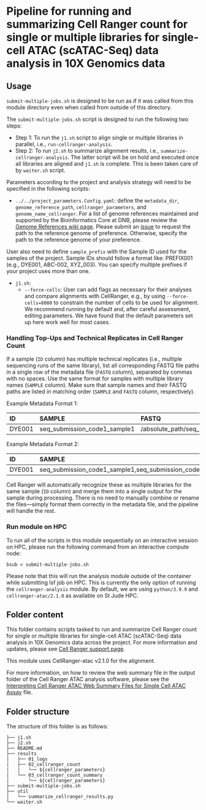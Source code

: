 # Pipeline for running and summarizing Cell Ranger count for single or multiple libraries for single-cell ATAC (scATAC-Seq) data analysis in 10X Genomics data

## Usage

`submit-multiple-jobs.sh` is designed to be run as if it was called from this module directory even when called from outside of this directory.

The `submit-multiple-jobs.sh` script is designed to run the following two steps: 
   - Step 1: To run the `j1.sh` script to align single or multiple libraries in parallel, i.e., `run-cellranger-analysis`. 
   - Step 2: To run `j2.sh` to summarize alignment results, i.e., `summarize-cellranger-analysis`. The latter script will be on hold and executed once all libraries are aligned and `j1.sh` is complete. This is been taken care of by `waiter.sh` script.


Parameters according to the project and analysis strategy will need to be specified in the following scripts:
- `../../project_parameters.Config.yaml`: define the `metadata_dir`, `genome_reference_path`, `cellranger_parameters`, and `genome_name_cellranger`. For a list of genome references maintained and supported by the Bioinformatics Core at DNB, please review the [Genome References wiki page](https://github.com/stjude-dnb-binfcore/sc-atac-seq/wiki/2.-Genome-References). Please submit an [issue](https://github.com/stjude-dnb-binfcore/sc-atac-seq/issues) to request the path to the reference genome of preference. Otherwise, specify the path to the reference genome of your preference. 

User also need to define `sample_prefix` with the Sample ID used for the samples of the project. Sample IDs should follow a format like: PREFIX001 (e.g., DYE001, ABC-002, XYZ_003). You can specify multiple prefixes if your project uses more than one.

- `j1.sh`: 
  - `--force-cells`: User can add flags as necessary for their analyses and compare alignments with CellRanger, e.g., by using `--force-cells=8000` to constrain the number of cells to be used for alignment. We recommend running by default and, after careful assessment, editing parameters. We have found that the default parameters set up here work well for most cases.


### Handling Top-Ups and Technical Replicates in Cell Ranger Count

If a sample (`ID` column) has multiple technical replicates (i.e., multiple sequencing runs of the same library), list all corresponding FASTQ file paths in a single row of the metadata file (`FASTQ` column), separated by commas with no spaces. Use the same format for samples with multiple library names (`SAMPLE` column). Make sure that sample names and their FASTQ paths are listed in matching order (`SAMPLE` and `FASTQ` column, respectively). 


Example Metadata Format 1:

| ID | SAMPLE | FASTQ | 
:----------|:----------|:----------|
| DYE001 | seq_submission_code1_sample1 | /absolute_path/seq_submission_code1/replicate1,/absolute_path/seq_submission_code1/replicate2 | 

Example Metadata Format 2:

| ID | SAMPLE | FASTQ | 
:----------|:----------|:----------|
| DYE001 | seq_submission_code1_sample1,seq_submission_code2_sample2 | /absolute_path/seq_submission_code1,/absolute_path/seq_submission_code2 | 


Cell Ranger will automatically recognize these as multiple libraries for the same sample (`ID` column) and merge them into a single output for the sample during processing. There is no need to manually combine or rename the files—simply format them correctly in the metadata file, and the pipeline will handle the rest.


### Run module on HPC

To run all of the scripts in this module sequentially on an interactive session on HPC, please run the following command from an interactive compute node:

```
bsub < submit-multiple-jobs.sh
```

Please note that this will run the analysis module outside of the container while submitting lsf job on HPC. This is currently the only option of running the `cellranger-analysis` module. By default, we are using `python/3.9.9` and `cellranger-atac/2.1.0` as available on St Jude HPC.


## Folder content

This folder contains scripts tasked to run and summarize Cell Ranger count for single or multiple libraries for single-cell ATAC (scATAC-Seq) data analysis in 10X Genomics data across the project. For more information and updates, please see [Cell Ranger support page](https://support.10xgenomics.com/single-cell-atac/software/pipelines/latest/using/count).

This module uses CellRanger-atac v2.1.0 for the alignment.

For more information, on how to review  the web summary file in the output folder of the Cell Ranger ATAC analysis software, please see the [Interpreting Cell Ranger ATAC Web Summary Files for Single Cell ATAC Assay](https://www.10xgenomics.com/support/epi-atac/documentation/steps/sequencing/interpreting-cell-ranger-atac-web-summary-files-for-single-cell-atac-assay) file.


## Folder structure 

The structure of this folder is as follows:

```
├── j1.sh
├── j2.sh
├── README.md
├── results
|   ├── 01_logs
|   ├── 02_cellranger_count
|   |   └── ${cellranger_parameters}
|   └── 03_cellranger_count_summary
|       └── ${cellranger_parameters}
├── submit-multiple-jobs.sh
├── util
|   └── summarize_cellranger_results.py
└── waiter.sh
```

